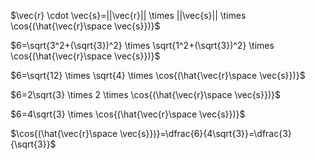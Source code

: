 $\vec{r} \cdot \vec{s}=||\vec{r}|| \times ||\vec{s}|| \times \cos{(\hat{\vec{r}\space \vec{s}})}$

$6=\sqrt{3^2+(\sqrt{3})^2} \times \sqrt{1^2+(\sqrt{3})^2} \times \cos{(\hat{\vec{r}\space \vec{s}})}$

$6=\sqrt{12} \times \sqrt{4} \times \cos{(\hat{\vec{r}\space \vec{s}})}$

$6=2\sqrt{3} \times 2 \times \cos{(\hat{\vec{r}\space \vec{s}})}$

$6=4\sqrt{3} \times \cos{(\hat{\vec{r}\space \vec{s}})}$

$\cos{(\hat{\vec{r}\space \vec{s}})}=\dfrac{6}{4\sqrt{3}}=\dfrac{3}{\sqrt{3}}$